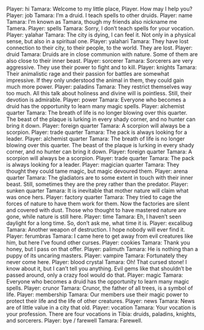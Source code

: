 Player: hi
Tamara: Welcome to my little place, Player. How may I help you?
Player: job
Tamara: I’m a druid. I teach spells to other druids.
Player: name
Tamara: I’m known as Tamara, though my friends also nickname me Tamera.
Player: spells
Tamara: Sorry, I don’t teach spells for your vocation.
Player: yalahar
Tamara: The city is dying, I can feel it. Not only in a physical sense, but also in a spiritual one.
Player: yalahari
Tamara: They have lost connection to their city, to their people, to the world. They are lost.
Player: druid
Tamara: Druids are in close communion with nature. Some of them are also close to their inner beast.
Player: sorcerer
Tamara: Sorcerers are very aggressive. They use their power to fight and to kill.
Player: knights
Tamara: Their animalistic rage and their passion for battles are somewhat impressive. If they only understood the animal in them, they could gain much more power.
Player: paladins
Tamara: They restrict themselves way too much. All this talk about holiness and divine will is pointless. Still, their devotion is admirable.
Player: power
Tamara: Everyone who becomes a druid has the opportunity to learn many magic spells.
Player: alchemist quarter
Tamara: The breath of life is no longer blowing over this quarter. The beast of the plaque is lurking in every shady corner, and no hunter can bring it down.
Player: foreign quarter
Tamara: A scorpion will always be a scorpion.
Player: trade quarter
Tamara: The pack is always looking for a leader.
Player: alchemist quarter
Tamara: The breath of life is no longer blowing over this quarter. The beast of the plaque is lurking in every shady corner, and no hunter can bring it down.
Player: foreign quarter
Tamara: A scorpion will always be a scorpion.
Player: trade quarter
Tamara: The pack is always looking for a leader.
Player: magician quarter
Tamara: They thought they could tame magic, but magic devoured them.
Player: arena quarter
Tamara: The gladiators are to some extent in touch with their inner beast. Still, sometimes they are the prey rather than the predator.
Player: sunken quarter
Tamara: It is inevitable that mother nature will claim what was once hers.
Player: factory quarter
Tamara: They tried to cage the forces of nature to have them work for them. Now the factories are silent and covered with dust. Those who thought to have mastered nature are gone, while nature is still here.
Player: time
Tamara: Eh, I haven’t seen daylight for a long time. So, don’t ask me, what time it is.
Player: excalibug
Tamara: Another weapon of destruction. I hope nobody will ever find it.
Player: ferumbras
Tamara: I came here to get away from evil creatures like him, but here I’ve found other curses.
Player: cookies
Tamara: Thank you honey, but I pass on that offer.
Player: palimuth
Tamara: He is nothing than a puppy of its uncaring masters.
Player: vampire
Tamara: Fortunately they never come here.
Player: blood crystal
Tamara: Oh! That cursed stone! I know about it, but I can’t tell you anything. Evil gems like that shouldn’t be passed around, only a crazy fool would do that.
Player: magic
Tamara: Everyone who becomes a druid has the opportunity to learn many magic spells.
Player: crunor
Tamara: Crunor, the father of all trees, is a symbol of life.
Player: membership
Tamara: Our members use their magic power to protect their life and the life of other creatures.
Player: news
Tamara: News are of little value in a city that old.
Player: vocation
Tamara: Your vocation is your profession. There are four vocations in Tibia: druids, paladins, knights, and sorcerers.
Player: bye / farewell
Tamara: Farewell.